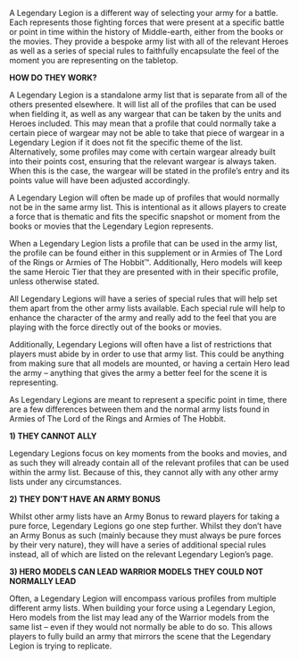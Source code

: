 A Legendary Legion is a different way of selecting your army for a battle. Each represents those fighting forces that were present at a specific battle or point in time within the history of Middle-earth, either from the books or the movies. They provide a bespoke army list with all of the relevant Heroes as well as a series of special rules to faithfully encapsulate the feel of the moment you are representing on the tabletop.

**HOW DO THEY WORK?**

A Legendary Legion is a standalone army list that is separate from all of the others presented elsewhere. It will list all of the profiles that can be used when fielding it, as well as any wargear that can be taken by the units and Heroes included. This may mean that a profile that could normally take a certain piece of wargear may not be able to take that piece of wargear in a Legendary Legion if it does not fit the specific theme of the list. Alternatively, some profiles may come with certain wargear already built into their points cost, ensuring that the relevant wargear is always taken. When this is the case, the wargear will be stated in the profile’s entry and its points value will have been adjusted accordingly.

A Legendary Legion will often be made up of profiles that would normally not be in the same army list. This is intentional as it allows players to create a force that is thematic and fits the specific snapshot or moment from the books or movies that the Legendary Legion represents. 

When a Legendary Legion lists a profile that can be used in the army list, the profile can be found either in this supplement or in Armies of The Lord of the Rings or Armies of The Hobbit™. Additionally, Hero models will keep the same Heroic Tier that they are presented with in their specific profile, unless otherwise stated. 

All Legendary Legions will have a series of special rules that will help set them apart from the other army lists available. Each special rule will help to enhance the character of the army and really add to the feel that you are playing with the force directly out of the books or movies. 

Additionally, Legendary Legions will often have a list of restrictions that players must abide by in order to use that army list. This could be anything from making sure that all models are mounted, or having a certain Hero lead the army – anything that gives the army a better feel for the scene it is representing. 

As Legendary Legions are meant to represent a specific point in time, there are a few differences between them and the normal army lists found in Armies of The Lord of the Rings and Armies of The Hobbit.

**1) THEY CANNOT ALLY**

Legendary Legions focus on key moments from the books and movies, and as such they will already contain all of the relevant profiles that can be used within the army list. Because of this, they cannot ally with any other army lists under any circumstances.

**2) THEY DON’T HAVE AN ARMY BONUS**

Whilst other army lists have an Army Bonus to reward players for taking a pure force, Legendary Legions go one step further. Whilst they don’t have an Army Bonus as such (mainly because they must always be pure forces by their very nature), they will have a series of additional special rules instead, all of which are listed on the relevant Legendary Legion’s page. 

**3) HERO MODELS CAN LEAD WARRIOR MODELS THEY COULD NOT NORMALLY LEAD**

Often, a Legendary Legion will encompass various profiles from multiple different army lists. When building your force using a Legendary Legion, Hero models from the list may lead any of the Warrior models from the same list – even if they would not normally be able to do so. This allows players to fully build an army that mirrors the scene that the Legendary Legion is trying to replicate. 
